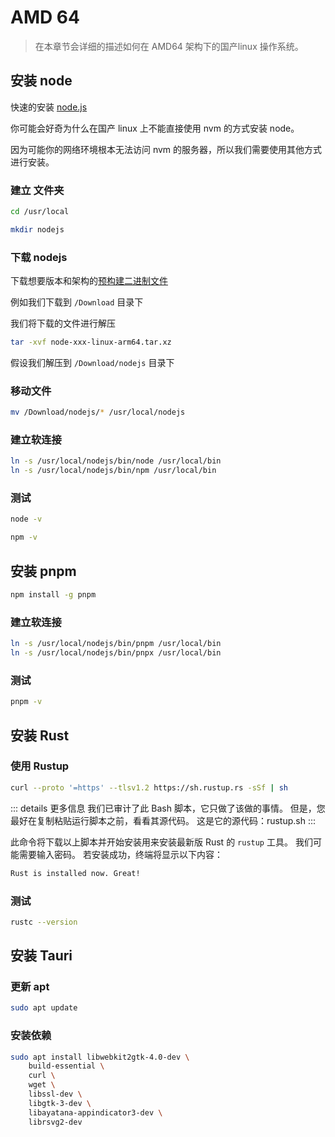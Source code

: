 # AMD 64

> 在本章节会详细的描述如何在 AMD64 架构下的国产linux 操作系统。

## 安装 node

快速的安装 [node.js](https://nodejs.org)

你可能会好奇为什么在国产 linux 上不能直接使用 nvm 的方式安装 node。

因为可能你的网络环境根本无法访问 nvm 的服务器，所以我们需要使用其他方式进行安装。

### 建立 文件夹

```bash
cd /usr/local

mkdir nodejs
```

### 下载 nodejs

下载想要版本和架构的[预构建二进制文件](https://nodejs.org/en/download/prebuilt-binaries)

例如我们下载到 `/Download` 目录下

我们将下载的文件进行解压

```bash
tar -xvf node-xxx-linux-arm64.tar.xz
```

假设我们解压到 `/Download/nodejs` 目录下

### 移动文件

```bash
mv /Download/nodejs/* /usr/local/nodejs
```

### 建立软连接

```bash
ln -s /usr/local/nodejs/bin/node /usr/local/bin
ln -s /usr/local/nodejs/bin/npm /usr/local/bin
```

### 测试

```bash
node -v

npm -v
```

## 安装 pnpm

```bash
npm install -g pnpm
```

### 建立软连接

```bash
ln -s /usr/local/nodejs/bin/pnpm /usr/local/bin
ln -s /usr/local/nodejs/bin/pnpx /usr/local/bin
```

### 测试

```bash
pnpm -v
```

## 安装 Rust

### 使用 Rustup

```bash
curl --proto '=https' --tlsv1.2 https://sh.rustup.rs -sSf | sh
```

::: details 更多信息
我们已审计了此 Bash 脚本，它只做了该做的事情。 但是，您最好在复制粘贴运行脚本之前，看看其源代码。 这是它的源代码：rustup.sh
:::

此命令将下载以上脚本并开始安装用来安装最新版 Rust 的 `rustup` 工具。 我们可能需要输入密码。 若安装成功，终端将显示以下内容：

```bash
Rust is installed now. Great!
```

### 测试

```bash
rustc --version
```

## 安装 Tauri

### 更新 apt

```bash
sudo apt update
```

### 安装依赖

```bash
sudo apt install libwebkit2gtk-4.0-dev \
    build-essential \
    curl \
    wget \
    libssl-dev \
    libgtk-3-dev \
    libayatana-appindicator3-dev \
    librsvg2-dev
```


